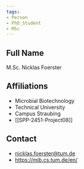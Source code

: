 ```yaml
---
tags: 
- Person
- PhD_Student
- MSc
---
```

## Full Name
M.Sc. Nicklas Foerster

## Affiliations
- Microbial Biotechnology
- Technical University
- Campus Straubing
- [[SPP-2451-Project08]]
## Contact
- nicklas.foerster@tum.de
- https://mib.cs.tum.de/en/
